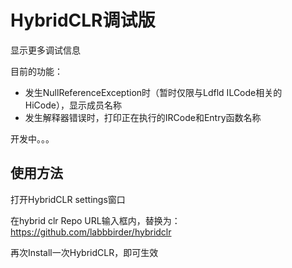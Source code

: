 # HybridCLR调试版

显示更多调试信息

目前的功能：

* 发生NullReferenceException时（暂时仅限与Ldfld ILCode相关的HiCode），显示成员名称
* 发生解释器错误时，打印正在执行的IRCode和Entry函数名称

开发中。。。

## 使用方法

打开HybridCLR settings窗口

在hybrid clr Repo URL输入框内，替换为：https://github.com/labbbirder/hybridclr

再次Install一次HybridCLR，即可生效
